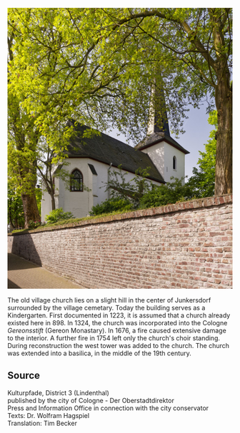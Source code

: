 ![Dorfkirche Junkersdorf](./images/05315000-b03-t01/p1.3.jpg)

The old village church lies on a slight hill in the center of Junkersdorf surrounded by the village cemetary. Today the building serves as a Kindergarten. First documented in 1223, it is assumed that a church already existed here in 898. In 1324, the church was incorporated into the Cologne _Gereonsstift_ (Gereon Monastary). In 1676, a fire caused extensive damage to the interior. A further fire in 1754 left only the church's choir standing. During reconstruction the west tower was added to the church. The church was extended into a basilica, in the middle of the 19th century.

## Source

Kulturpfade, District 3 (Lindenthal)  
published by the city of Cologne - Der Oberstadtdirektor  
Press and Information Office in connection with the city conservator  
Texts: Dr. Wolfram Hagspiel  
Translation: Tim Becker